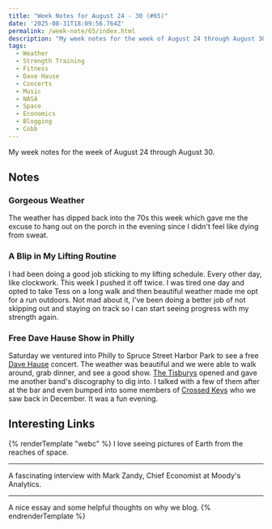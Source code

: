 ```yaml
---
title: "Week Notes for August 24 - 30 (#65)"
date: '2025-08-31T18:09:56.764Z'
permalink: /week-note/65/index.html
description: "My week notes for the week of August 24 through August 30."
tags:
  - Weather
  - Strength Training
  - Fitness
  - Dave Hause
  - Concerts
  - Music
  - NASA
  - Space
  - Economics
  - Blogging
  - Cobb
---
```

My week notes for the week of August 24 through August 30.
<!-- excerpt -->

## Notes

### Gorgeous Weather

The weather has dipped back into the 70s this week which gave me the excuse to hang out on the porch in the evening since I didn't feel like dying from sweat.

### A Blip in My Lifting Routine

I had been doing a good job sticking to my lifting schedule. Every other day, like clockwork. This week I pushed it off twice. I was tired one day and opted to take Tess on a long walk and then beautiful weather made me opt for a run outdoors.  Not mad about it, I've been doing a better job of not skipping out and staying on track so I can start seeing progress with my strength again.

### Free Dave Hause Show in Philly

Saturday we ventured into Philly to Spruce Street Harbor Park to see a free [Dave Hause](https://www.davehause.com/) concert. The weather was beautiful and we were able to walk around, grab dinner, and see a good show. [The Tisburys](https://thetisburys.com/) opened and gave me another band's discography to dig into. I talked with a few of them after at the bar and even bumped into some members of [Crossed Keys](https://crossedkeys.net/) who we saw back in December. It was a fun evening.

## Interesting Links

{% renderTemplate "webc" %}
<shared-link title="NASA’s Psyche Captures Images of Earth, Moon" url="https://www.jpl.nasa.gov/news/nasas-psyche-captures-images-of-earth-moon/" author="NASA">
  I love seeing pictures of Earth from the reaches of space.
</shared-link>

<hr />

<shared-link title="Masters in Business: Mark Zandi" url="https://www.bloomberg.com/news/audio/2025-08-29/bloomberg-masters-in-business-mark-zandi-podcast" author="Masters in Business Podcast">
  A fascinating interview with Mark Zandy, Chief Economist at Moody's Analytics.
</shared-link>

<hr />

<shared-link title="Who's a blog for?" url="https://cobb.land/posts/whos-a-blog-for/" author="Cobb">
  A nice essay and some helpful thoughts on why we blog.
</shared-link>
{% endrenderTemplate %}
